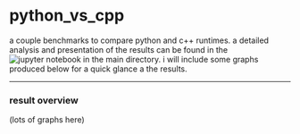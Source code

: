 # python_vs_cpp
a couple benchmarks to compare python and c++ runtimes. a detailed analysis and presentation of the results can be found in the ![jupyter notebook](https://github.com/michaelneuder/python_vs_cpp/blob/master/results.ipynb) in the main directory. i will include some graphs produced below for a quick glance a the results.

---
### result overview

(lots of graphs here)
